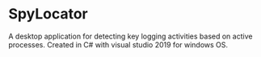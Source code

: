 # SpyLocator
A desktop application for detecting key logging activities based on active processes. 
Created in C# with visual studio 2019 for windows OS.
